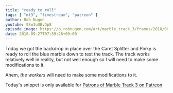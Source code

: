 ```yaml
---
title: "ready to roll"
tags: [ "mt3", "livestream", "patreon" ]
author: Rob Nugen
youtube: 9Sw3uUBvDp8
episode_image: https://b.robnugen.com/art/marble_track_3/frames/2018/00010_002_10_X1_0030.jpg
date: 2018-09-27T07:59:26+09:00
---
```


Today we got the backdrop in place over the Caret Splitter and Pinky
is ready to roll the blue marble down to test the track.  The track
works relatively well in reality, but not well enough so I will need
to make some modifications to it.

Ahem, *the workers* will need to make some modifications to it.

Today's snippet is only available for [Patrons of Marble Track 3 on Patreon](https://www.patreon.com/posts/ready-to-roll-21628140)
